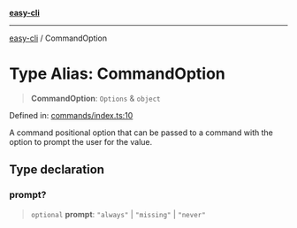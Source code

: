 [**easy-cli**](../README.md)

***

[easy-cli](../globals.md) / CommandOption

# Type Alias: CommandOption

> **CommandOption**: `Options` & `object`

Defined in: [commands/index.ts:10](https://github.com/patrickeaton/easy-cli/blob/74d97c3fa8c354b7b3193533a1494ff778ae7a99/src/commands/index.ts#L10)

A command positional option that can be passed to a command with the option to prompt the user for the value.

## Type declaration

### prompt?

> `optional` **prompt**: `"always"` \| `"missing"` \| `"never"`
